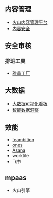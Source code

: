 ## 内容管理
* [火山内容管理平台](https://www.volcengine.com/docs/6440/124672)
* [内容安全](https://help.aliyun.com/product/28415.html?spm=a2c4g.434034.0.0.565e3104bv3iqK)

## 安全审核

### 排班工具

* [雅盖工厂](https://www.gaiaworks.cn/solution/smart-schedulers.html)

## 大数据

* [大数据可视化看板](https://help.aliyun.com/zh/datav/datav-card/getting-started/start-from-here?spm=a2c4g.11186623.0.i9)
* [智能数据洞察](https://www.volcengine.com/product/datawind)

## 效能

* [teambition](https://account.teambition.com/login)
* [ones](https://ones.com/identity/#/auth/login)
* [Asana](https://app.asana.com/)
* worktile
* 飞书

## mpaas

* 火山引擎
